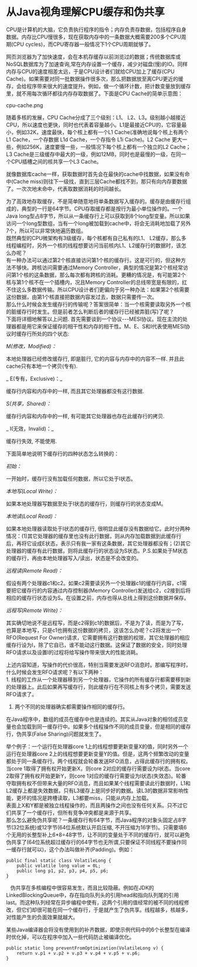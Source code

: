 # 从Java视角理解CPU缓存和伪共享

CPU是计算机的大脑，它负责执行程序的指令；内存负责存数据，包括程序自身数据。内存比CPU慢很多，现在获取内存中的一条数据大概需要200多个CPU周期\(CPU cycles\)，而CPU寄存器一般情况下1个CPU周期就够了。

网页浏览器为了加快速度，会在本机存缓存以前浏览过的数据；传统数据库或NoSQL数据库为了加速查询,常在内存设置一个缓存，减少对磁盘\(慢\)的IO。同样内存与CPU的速度相差太远，于是CPU设计者们就给CPU加上了缓存\(CPU Cache\)。如果需要对同一批数据操作很多次，那么把数据放至离CPU更近的缓存，会给程序带来很大的速度提升。例如，做一个循环计数，把计数变量放到缓存里，就不用每次循环都往内存存取数据了。下面是CPU Cache的简单示意图：

cpu-cache.png

随着多核的发展，CPU Cache分成了三个级别：L1、 L2、L3。级别越小越接近CPU，所以速度也更快，同时也代表着容量越小。L1是最接近CPU的，它容量最小，例如32K，速度最快，每个核上都有一个L1 Cache\(准确地说每个核上有两个L1 Cache，一个存数据 L1d Cache，一个存指令 L1i Cache\)。L2 Cache 更大一些，例如256K，速度要慢一些，一般情况下每个核上都有一个独立的L2 Cache；L3 Cache是三级缓存中最大的一级，例如12MB，同时也是最慢的一级，在同一个CPU插槽之间的核共享一个L3 Cache。

就像数据库cache一样，获取数据时首先会在最快的cache中找数据，如果没有命中\(Cache miss\)则往下一级找，直到三层Cache都找不到，那只有向内存要数据了。一次次地未命中，代表取数据消耗的时间越长。

为了高效地存取缓存，不是简单随意地将单条数据写入缓存的。缓存是由缓存行组成的，典型的一行是64字节。CPU存取缓存都是按行为最小单位操作的。一个Java long型占8字节，所以从一条缓存行上可以获取到8个long型变量。所以如果访问一个long型数组，当有一个long被加载到cache中，将会无消耗地加载了另外7个，所以可以非常快地遍历数组。  
       既然典型的CPU微架构有3级缓存，每个核都有自己私有的L1、 L2缓存，那么多线程编程时，另外一个核的线程想要访问当前核内L1、L2缓存行的数据时，该怎么办呢？  
       有一种办法可以通过第2个核直接访问第1个核的缓存行。这是可行的，但这种方法不够快。跨核访问需要通过Memory Controller，典型的情况是第2个核经常访问第1个核的这条数据，那么每次都有跨核的消耗。更糟的情况是，有可能第2个核与第1个核不在一个插槽内，况且Memory Controller的总线带宽是有限的，扛不住这么多数据传输。所以CPU设计者们更偏向于另一种办法：如果第2个核需要这份数据，由第1个核直接把数据内容发过去，数据只需要传一次。  
       那么什么时候会发生缓存行的传输呢？答案很简单：当一个核需要读取另外一个核的脏缓存行时发生。但是前者怎么判断后者的缓存行已经被弄脏\(写\)了呢？  
       下面将详细地解答以上问题. 首先需要谈到一个协议---MESI协议。现在主流的处理器都是用它来保证缓存的相干性和内存的相干性。M、E、S和I代表使用MESI协议时缓存行所处的四个状态:

_M\(修改，Modified\)：_

本地处理器已经修改缓存行, 即是脏行, 它的内容与内存中的内容不一样. 并且此cache只有本地一个拷贝\(专有\).

_ E\(专有，Exclusive\)：_

缓存行内容和内存中的一样, 而且其它处理器都没有这行数据.

_S\(共享，Shared\)：_

缓存行内容和内存中的一样, 有可能其它处理器也存在此缓存行的拷贝.

_ I\(无效，Invalid\)：_

缓存行失效, 不能使用.

下面简单地说明下缓存行的四种状态怎么转换的：

_初始：_

一开始时，缓存行没有加载任何数据，所以它处于I状态。

_本地写\(Local Write\)：_

如果本地处理器写数据至处于I状态的缓存行，则缓存行的状态变成M。

_本地读\(Local Read\)：_

如果本地处理器读取处于I状态的缓存行, 很明显此缓存没有数据给它。此时分两种情况：\(1\)其它处理器的缓存里也没有此行数据，则从内存加载数据到此缓存行后，再将它设成E状态，表示只有我一家有这条数据，其它处理器都没有；\(2\)其它处理器的缓存有此行数据，则将此缓存行的状态设为S状态。P.S.如果处于M状态的缓存行，再由本地处理器写入/读出，状态是不会改变的。

_远程读\(Remote Read\)：_

假设有两个处理器c1和c2。如果c2需要读另外一个处理器c1的缓存行内容，c1需要把它缓存行的内容通过内存控制器\(Memory Controller\)发送给c2，c2接到后将相应的缓存行状态设为S。在设置之前，内存也得从总线上得到这份数据并保存。

_远程写\(Remote Write\)：_

其实确切地说不是远程写，而是c2得到c1的数据后，不是为了读，而是为了写，也算是本地写，只是c1也拥有这份数据的拷贝，这该怎么办呢？c2将发出一个RFO\(Request For Owner\)请求，它需要拥有这行数据的权限，其它处理器的相应缓存行设为I，除了它自已，谁不能动这行数据。这保证了数据的安全，同时处理RFO请求以及设置I的过程将给写操作带来很大的性能消耗。

上述内容知道，写操作的代价很高，特别当需要发送RFO消息时。那编写程序时，什么时候会发生RFO请求呢？有以下两种：  
        1. 线程的工作从一个处理器移到另一个处理器，它操作的所有缓存行都需要移到新的处理器上。此后如果再写缓存行，则此缓存行在不同核上有多个拷贝，需要发送RFO请求了。

1. 两个不同的处理器确实都需要操作相同的缓存行。

在Java程序中，数组的成员在缓存中也是连续的。其实从Java对象的相邻成员变量也会加载到同一缓存行中。如果多个线程操作不同的成员变量，但是相同的缓存行，伪共享\(False Sharing\)问题就发生了。

举个例子：一个运行在处理器core 1上的线程想要更新变量X的值，同时另外一个运行在处理器core 2上的线程想要更新变量Y的值。但是，这两个频繁改动的变量都处于同一条缓存行。两个线程就会轮番发送RFO消息，占得此缓存行的拥有权。当core 1取得了拥有权开始更新X，则core 2对应的缓存行需要设为I状态。当core 2取得了拥有权开始更新Y，则core 1对应的缓存行需要设为I状态\(失效态\)。轮番夺取拥有权不但带来大量的RFO消息，而且如果某个线程需要读此行数据时，L1和L2缓存上都是失效数据，只有L3缓存上是同步好的数据。读L3的数据非常影响性能，更坏的情况是跨槽读取，L3都要miss，只能从内存上加载。  
       表面上X和Y都是被独立线程操作的，而且两操作之间也没有任何关系。只不过它们共享了一个缓存行，但所有竞争冲突都是来源于共享。  
那么怎么避免伪共享呢？一条缓存行有64字节，而Java程序的对象头固定占8字节\(32位系统\)或12字节\(64位系统默认开启压缩, 不开压缩为16字节\)。只需要填6个无用的长整型补上6\*8=48字节，让不同的变量处于不同的缓存行，就可以避免伪共享了\(64位系统超过缓存行的64字节也无所谓,只要保证不同线程不要操作同一缓存行就可以\)，这个办法叫做补齐\(Padding\)。例如：

```
public final static class VolatileLong {
    public volatile long value = 0L;
    public long p1, p2, p3, p4, p5, p6; 
}
```

   伪共享在多核编程中很容易发生，而且比较隐蔽。例如在JDK的LinkedBlockingQueue中，存在指向队列头的引用head和指向队列尾的引用last。而这种队列经常在异步编程中使有，这两个引用的值经常的被不同的线程修改，但它们却很可能在同一个缓存行，于是就产生了伪共享。线程越多，核越多，对性能产生的负面效果就越大。

某些Java编译器会将没有使用到的补齐数据，即使示例代码中的6个长整型在编译时优化掉，可以在程序中加入一些代码防止被编译优化。

```
public static long preventFromOptimization(VolatileLong v) {
    return v.p1 + v.p2 + v.p3 + v.p4 + v.p5 + v.p6;
}
```



